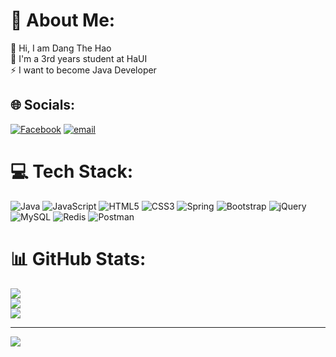 # 💫 About Me:
🌱 Hi, I am Dang The Hao<br>🔭 I'm a 3rd years student at HaUI<br>⚡ I want to become Java Developer


## 🌐 Socials:
[![Facebook](https://img.shields.io/badge/Facebook-%231877F2.svg?logo=Facebook&logoColor=white)](https://facebook.com/https://www.facebook.com/angthehao.106864) [![email](https://img.shields.io/badge/Email-D14836?logo=gmail&logoColor=white)](mailto:dangthehao28@gmail.com) 

# 💻 Tech Stack:
![Java](https://img.shields.io/badge/java-%23ED8B00.svg?style=flat-square&logo=openjdk&logoColor=white) ![JavaScript](https://img.shields.io/badge/javascript-%23323330.svg?style=flat-square&logo=javascript&logoColor=%23F7DF1E) ![HTML5](https://img.shields.io/badge/html5-%23E34F26.svg?style=flat-square&logo=html5&logoColor=white) ![CSS3](https://img.shields.io/badge/css3-%231572B6.svg?style=flat-square&logo=css3&logoColor=white) ![Spring](https://img.shields.io/badge/spring-%236DB33F.svg?style=flat-square&logo=spring&logoColor=white) ![Bootstrap](https://img.shields.io/badge/bootstrap-%238511FA.svg?style=flat-square&logo=bootstrap&logoColor=white) ![jQuery](https://img.shields.io/badge/jquery-%230769AD.svg?style=flat-square&logo=jquery&logoColor=white) ![MySQL](https://img.shields.io/badge/mysql-4479A1.svg?style=flat-square&logo=mysql&logoColor=white) ![Redis](https://img.shields.io/badge/redis-%23DD0031.svg?style=flat-square&logo=redis&logoColor=white) ![Postman](https://img.shields.io/badge/Postman-FF6C37?style=flat-square&logo=postman&logoColor=white)
# 📊 GitHub Stats:
![](https://github-readme-stats.vercel.app/api?username=wellvirgo&theme=blue_navy&hide_border=false&include_all_commits=false&count_private=false)<br/>
![](https://nirzak-streak-stats.vercel.app/?user=wellvirgo&theme=blue_navy&hide_border=false)<br/>
![](https://github-readme-stats.vercel.app/api/top-langs/?username=wellvirgo&theme=blue_navy&hide_border=false&include_all_commits=false&count_private=false&layout=compact)

---
[![](https://visitcount.itsvg.in/api?id=wellvirgo&icon=0&color=0)](https://visitcount.itsvg.in)

<!-- Proudly created with GPRM ( https://gprm.itsvg.in ) -->
